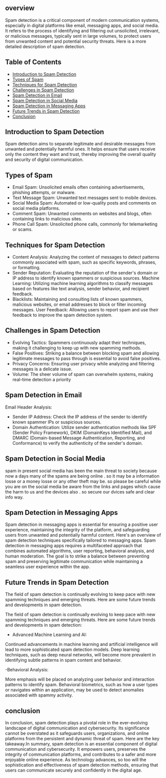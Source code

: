 ## overview


Spam detection is a critical component of modern communication systems, especially in digital platforms like email, messaging apps, and social media. It refers to the process of identifying and filtering out unsolicited, irrelevant, or malicious messages, typically sent in large volumes, to protect users from unwanted content and potential security threats. Here is a more detailed description of spam detection.

## Table of Contents

- [Introduction to Spam Detection](#IntroductiontoSpamDetection)
- [Types of Spam](#TypesofSpam)
- [Techniques for Spam Detection](#TechniquesforSpamDetection)
- [Challenges in Spam Detection](#ChallengesinSpamSetection)
- [Spam Detection in Email](#SpamDetectioninEmail)
- [Spam Detection in Social Media](#SpamDetectioninSocialMedia)
- [Spam Detection in Messaging Apps](#SpamDetectioninMessagingApps)
- [Future Trends in Spam Detection](#FutureTrendsinSpamDetection)
- [Conclusion](#concluison)

## Introduction to Spam Detection
  Spam detection aims to separate legitimate and desirable messages from unwanted and potentially harmful ones. It helps ensure that users receive only the content they want and trust, thereby improving the overall quality and security of digital communication.

## Types of Spam
 - Email Spam: Unsolicited emails often containing advertisements, phishing attempts, or malware.
- Text Message Spam: Unwanted text messages sent to mobile devices.
- Social Media Spam: Automated or low-quality posts and comments on social media platforms.
- Comment Spam: Unwanted comments on websites and blogs, often containing links to malicious sites.
- Phone Call Spam: Unsolicited phone calls, commonly for telemarketing or scams.

## Techniques for Spam Detection
- Content Analysis: Analyzing the content of messages to detect patterns commonly associated with spam, such as specific keywords, phrases, or formatting.
- Sender Reputation: Evaluating the reputation of the sender's domain or IP address to identify known spammers or suspicious sources.
Machine Learning: Utilizing machine learning algorithms to classify messages based on features like text analysis, sender behavior, and recipient feedback.
- Blacklists: Maintaining and consulting lists of known spammers, malicious websites, or email addresses to block or filter incoming messages.
User Feedback: Allowing users to report spam and use their feedback to improve the spam detection system.

##  Challenges in Spam Detection
- Evolving Tactics: Spammers continuously adapt their techniques, making it challenging to keep up with new spamming methods.
- False Positives: Striking a balance between blocking spam and allowing legitimate messages to pass through is essential to avoid false positives.
- Privacy Concerns: Ensuring user privacy while analyzing and filtering messages is a delicate issue.
- Volume: The sheer volume of spam can overwhelm systems, making real-time detection a priority

##  Spam Detection in Email
  Email Header Analysis:

- Sender IP Address: Check the IP address of the sender to identify known spammer IPs or suspicious sources.
- Domain Authentication: Utilize sender authentication methods like SPF (Sender Policy Framework), DKIM (DomainKeys Identified Mail), and DMARC (Domain-based Message Authentication, Reporting, and Conformance) to verify the authenticity of the sender's domain.

##  Spam Detection in Social Media
  spam in present social media has been the main threat to society because now a days many of the spams are being online . so it may be a information losse or a money losse or any other theft may be. so please be careful while you are on the social media be aware from the links and pages which cause the harm to us and the devices also . so secure our dvices safe and clear info way.

##  Spam Detection in Messaging Apps
  
  Spam detection in messaging apps is essential for ensuring a positive user experience, maintaining the integrity of the platform, and safeguarding users from unwanted and potentially harmful content. Here's an overview of spam detection techniques specifically tailored to messaging apps.
  Spam detection in messaging apps requires a multifaceted approach that combines automated algorithms, user reporting, behavioral analysis, and human moderation. The goal is to strike a balance between preventing spam and preserving legitimate communication while maintaining a seamless user experience within the app.

## Future Trends in Spam Detection
  
The field of spam detection is continually evolving to keep pace with new spamming techniques and emerging threats. Here are some future trends and developments in spam detection.

The field of spam detection is continually evolving to keep pace with new spamming techniques and emerging threats. Here are some future trends and developments in spam detection:

- Advanced Machine Learning and AI:

Continued advancements in machine learning and artificial intelligence will lead to more sophisticated spam detection models.
Deep learning techniques, such as deep neural networks, will become more prevalent in identifying subtle patterns in spam content and behavior.

-Behavioral Analysis:

More emphasis will be placed on analyzing user behavior and interaction patterns to identify spam.
Behavioral biometrics, such as how a user types or navigates within an application, may be used to detect anomalies associated with spammy activity.

## conclusion

In conclusion, spam detection plays a pivotal role in the ever-evolving landscape of digital communication and cybersecurity. Its significance cannot be overstated as it safeguards users, organizations, and online platforms from the persistent and dynamic threat of spam. Here are the key takeaway.In summary, spam detection is an essential component of digital communication and cybersecurity. It empowers users, preserves the integrity of communication platforms, and contributes to a safer and more enjoyable online experience. As technology advances, so too will the sophistication and effectiveness of spam detection methods, ensuring that users can communicate securely and confidently in the digital age.







 

  
